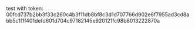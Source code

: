 test with token:
00fcd737b2bb3f33c260c4b3f11db8bf8c3d1d707766d902e6f7955ad3cd8abb5c1f1f401defd601d704c97182145e920121fc98b8013222870a
